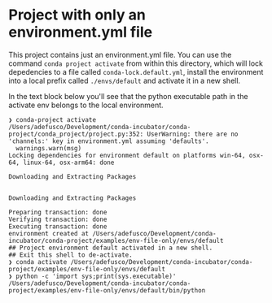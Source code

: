 # Project with only an environment.yml file

This project contains just an environment.yml file.
You can use the command `conda project activate` from within
this directory, which will lock depedencies to a file called
`conda-lock.default.yml`, install the environment into a local
prefix called `./envs/default` and activate it in a new shell.

In the text block below you'll see that the python executable path
in the activate env belongs to the local environment.

```text
❯ conda-project activate
/Users/adefusco/Development/conda-incubator/conda-project/conda_project/project.py:352: UserWarning: there are no 'channels:' key in environment.yml assuming 'defaults'.
  warnings.warn(msg)
Locking dependencies for environment default on platforms win-64, osx-64, linux-64, osx-arm64: done

Downloading and Extracting Packages


Downloading and Extracting Packages

Preparing transaction: done
Verifying transaction: done
Executing transaction: done
environment created at /Users/adefusco/Development/conda-incubator/conda-project/examples/env-file-only/envs/default
## Project environment default activated in a new shell.
## Exit this shell to de-activate.
❯ conda activate /Users/adefusco/Development/conda-incubator/conda-project/examples/env-file-only/envs/default
❯ python -c 'import sys;print(sys.executable)'
/Users/adefusco/Development/conda-incubator/conda-project/examples/env-file-only/envs/default/bin/python
```

